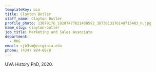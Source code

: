 ```yaml
---
templateKey: bio
title: Clayton Butler
staff_name: Clayton Butler
profile_photo: 13879176_10207477821488592_3673813176140715403_n.jpg
name_slug: clayton-butler
job_title: Marketing and Sales Associate
department:
  - MKG
email: cjb3sm@virginia.edu
phone: (434) 924-6070
---
```

UVA History PhD, 2020.